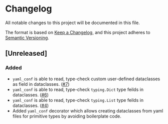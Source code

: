# Changelog

All notable changes to this project will be documented in this file.

The format is based on [Keep a Changelog](https://keepachangelog.com/en/1.0.0/),
and this project adheres to [Semantic Versioning](https://semver.org/spec/v2.0.0.html).

<!--
Added       -  for new features.
Changed     -  for changes in existing functionality.
Deprecated  -  for soon-to-be removed features.
Removed     -  for now removed features.
Fixed       -  for any bug fixes.
Security    -  in case of vulnerabilities.
-->

## [Unreleased]

### Added

- `yaml_conf` is able to read, type-check custom user-defined dataclasses as field in dataclasses. ([#7](https://github.com/karthikrangasai/anton/pull/7))
- `yaml_conf` is able to read, type-check `typing.Dict` type feilds in dataclasses. ([#6](https://github.com/karthikrangasai/anton/pull/6))
- `yaml_conf` is able to read, type-check `typing.List` type feilds in dataclasses. ([#4](https://github.com/karthikrangasai/anton/pull/4))
- Added `yaml_conf` decorator which allows creating dataclasses from yaml files for primitive types by avoiding boilerplate code.

<!-- [0.1.0]: https://github.com/karthikrangasai/anton/releases/tag/v0.1.0 -->

<!--
Any new version:
[M.m.p]: https://github.com/karthikrangasai/anton/compare/v_M._m._p...vM.m.p
-->
